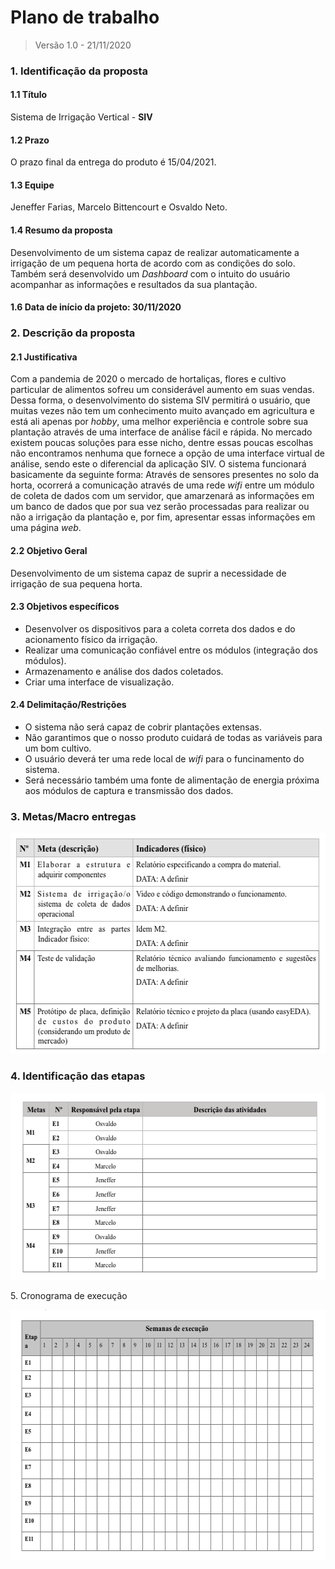 # Plano de trabalho
> Versão 1.0 - 21/11/2020

### 1. Identificação da proposta
#### 1.1 Título
Sistema de Irrigação Vertical - **SIV**
#### 1.2 Prazo
O prazo final da entrega do produto é 15/04/2021.
#### 1.3 Equipe
Jeneffer Farias, Marcelo Bittencourt e Osvaldo Neto.
#### 1.4 Resumo da proposta
Desenvolvimento de um sistema capaz de realizar automaticamente a irrigação de um pequena horta de 
acordo com as condições do solo. Também será desenvolvido um *Dashboard* com o intuito do usuário 
acompanhar as informações e resultados da sua plantação.
#### 1.6 Data de início da projeto: 30/11/2020

### 2. Descrição da proposta
#### 2.1 Justificativa
Com a pandemia de 2020 o mercado de hortaliças, flores e cultivo particular de alimentos sofreu um 
considerável aumento em suas vendas. Dessa forma, o desenvolvimento do sistema SIV permitirá o usuário,
que muitas vezes não tem um conhecimento muito avançado em agricultura e está ali apenas por *hobby*,
uma melhor experiência e controle sobre sua plantação através de uma interface de análise fácil e rápida.
No mercado existem poucas soluções para esse nicho, dentre essas poucas escolhas não encontramos nenhuma 
que fornece a opção de uma interface virtual de análise, sendo este o diferencial da aplicação SIV.
O sistema funcionará basicamente da seguinte forma: Através de sensores presentes no solo da horta, ocorrerá a
comunicação através de uma rede *wifi* entre um módulo de coleta de dados com um servidor, que amarzenará as informações 
em um banco de dados que por sua vez serão processadas para realizar ou não a irrigação da plantação e, por fim,
apresentar essas informações em uma página *web*.
#### 2.2 Objetivo Geral
Desenvolvimento de um sistema capaz de suprir a necessidade de irrigação de sua pequena horta.
#### 2.3 Objetivos específicos
* Desenvolver os dispositivos para a coleta correta dos dados e do acionamento físico da irrigação.
* Realizar uma comunicação confiável entre os módulos (integração dos módulos).
* Armazenamento e análise dos dados coletados.
* Criar uma interface de visualização.
#### 2.4 Delimitação/Restrições
* O sistema não será capaz de cobrir plantações extensas.
* Não garantimos que o nosso produto cuidará de todas as variáveis para um bom cultivo.
* O usuário deverá ter uma rede local de *wifi* para o funcinamento do sistema.
* Será necessário também uma fonte de alimentação de energia próxima aos módulos de captura e transmissão dos dados.

### 3. Metas/Macro entregas

<p align="center">
  <img src="./img/item3.png" alt="alt text" width="552" height="353">
</p>

### 4. Identificação das etapas

<p align="center">
  <img src="./img/item4.png" alt="alt text" width="566" height="299">
</p

### 5. Cronograma de execução

<p align="center">
  <img src="./img/item5.png" alt="alt text" width="573" height="401">
</p
